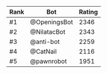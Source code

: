 Rank|Bot|Rating
---|---|---
#1|@OpeningsBot|2346
#2|@NilatacBot|2343
#3|@anti-bot|2259
#4|@CatNail|2116
#5|@pawnrobot|1951
